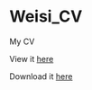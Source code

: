 # Weisi_CV
My CV

View it [here](https://github.com/WeisiChen1995/CV/blob/main/cv-wc.pdf)

Download it [here](https://github.com/WeisiChen1995/CV/blob/main/cv-wc.pdf?raw=TRUE)
